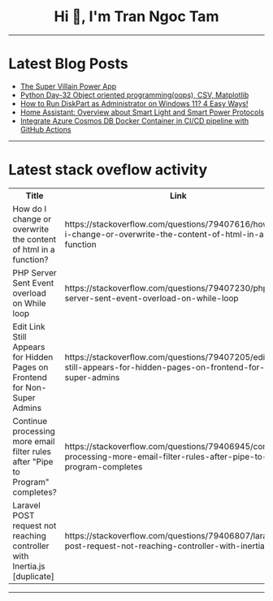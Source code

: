 <h1 align="center">Hi 👋, I'm Tran Ngoc Tam</h1>

---

# Latest Blog Posts 
<!-- BLOG-POST-LIST:START -->
- [The Super Villain Power App](https://dev.to/wyattdave/the-super-villain-power-app-405h)
- [Python Day-32 Object oriented programming&lpar;oops&rpar;, CSV, Matplotlib](https://dev.to/guru_prasanna_01/python-day-32-object-oriented-programmingoops-csv-matplotlib-f4c)
- [How to Run DiskPart as Administrator on Windows 11? 4 Easy Ways!](https://dev.to/winsides/how-to-run-diskpart-as-administrator-on-windows-11-4-easy-ways-35g7)
- [Home Assistant: Overview about Smart Light and Smart Power Protocols](https://dev.to/admantium/home-assistant-overview-about-smart-light-and-smart-power-protocols-2fjh)
- [Integrate Azure Cosmos DB Docker Container in CI/CD pipeline with GitHub Actions](https://dev.to/abhirockzz/integrate-azure-cosmos-db-docker-container-in-cicd-pipeline-with-github-actions-jlk)
<!-- BLOG-POST-LIST:END -->

---

# Latest stack oveflow activity
<table>
  <tr><th>Title</th><th>Link</th></tr>
  <!-- STACKOVERFLOW:START --><tr><td>How do I change or overwrite the content of html in a function?</td><td>https://stackoverflow.com/questions/79407616/how-do-i-change-or-overwrite-the-content-of-html-in-a-function</td></tr><tr><td>PHP Server Sent Event overload on While loop</td><td>https://stackoverflow.com/questions/79407230/php-server-sent-event-overload-on-while-loop</td></tr><tr><td>Edit Link Still Appears for Hidden Pages on Frontend for Non-Super Admins</td><td>https://stackoverflow.com/questions/79407205/edit-link-still-appears-for-hidden-pages-on-frontend-for-non-super-admins</td></tr><tr><td>Continue processing more email filter rules after &quot;Pipe to Program&quot; completes?</td><td>https://stackoverflow.com/questions/79406945/continue-processing-more-email-filter-rules-after-pipe-to-program-completes</td></tr><tr><td>Laravel POST request not reaching controller with Inertia.js [duplicate]</td><td>https://stackoverflow.com/questions/79406807/laravel-post-request-not-reaching-controller-with-inertia-js</td></tr><!-- STACKOVERFLOW:END -->
</table>

---


